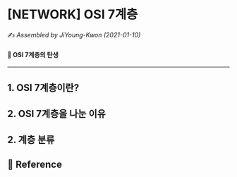 # [NETWORK] OSI 7계층

:writing_hand: *Assembled by JiYoung-Kwon (2021-01-10)* 



#### :pushpin: OSI 7계층의 탄생

***



## 1. OSI 7계층이란?



## 2. OSI 7계층을 나눈 이유



## 2. 계층 분류



## :page_with_curl: Reference
